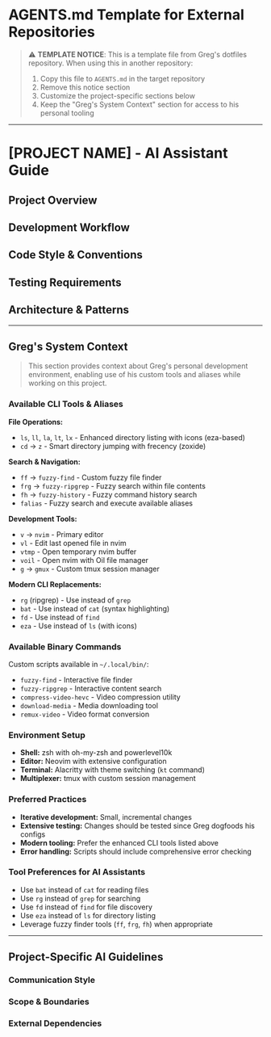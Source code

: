 # AGENTS.md Template for External Repositories

> ⚠️ **TEMPLATE NOTICE**: This is a template file from Greg's dotfiles repository. When using this in another repository:
> 1. Copy this file to `AGENTS.md` in the target repository
> 2. Remove this notice section
> 3. Customize the project-specific sections below
> 4. Keep the "Greg's System Context" section for access to his personal tooling

---

# [PROJECT NAME] - AI Assistant Guide

## Project Overview
<!-- Describe what this project is, its purpose, tech stack, etc. -->

## Development Workflow
<!-- Project-specific workflow, testing approach, deployment process, etc. -->

## Code Style & Conventions
<!-- Language-specific style guides, naming conventions, file organization, etc. -->

## Testing Requirements
<!-- What level of testing is expected, test frameworks used, coverage requirements, etc. -->

## Architecture & Patterns
<!-- Key architectural decisions, design patterns, folder structure, etc. -->

---

## Greg's System Context

> This section provides context about Greg's personal development environment, enabling use of his custom tools and aliases while working on this project.

### Available CLI Tools & Aliases

**File Operations:**
- `ls`, `ll`, `la`, `lt`, `lx` - Enhanced directory listing with icons (eza-based)
- `cd` → `z` - Smart directory jumping with frecency (zoxide)

**Search & Navigation:**
- `ff` → `fuzzy-find` - Custom fuzzy file finder
- `frg` → `fuzzy-ripgrep` - Fuzzy search within file contents  
- `fh` → `fuzzy-history` - Fuzzy command history search
- `falias` - Fuzzy search and execute available aliases

**Development Tools:**
- `v` → `nvim` - Primary editor
- `vl` - Edit last opened file in nvim
- `vtmp` - Open temporary nvim buffer
- `voil` - Open nvim with Oil file manager
- `g` → `gmux` - Custom tmux session manager

**Modern CLI Replacements:**
- `rg` (ripgrep) - Use instead of `grep`
- `bat` - Use instead of `cat` (syntax highlighting)
- `fd` - Use instead of `find`
- `eza` - Use instead of `ls` (with icons)

### Available Binary Commands
Custom scripts available in `~/.local/bin/`:
- `fuzzy-find` - Interactive file finder
- `fuzzy-ripgrep` - Interactive content search
- `compress-video-hevc` - Video compression utility
- `download-media` - Media downloading tool
- `remux-video` - Video format conversion

### Environment Setup
- **Shell:** zsh with oh-my-zsh and powerlevel10k
- **Editor:** Neovim with extensive configuration
- **Terminal:** Alacritty with theme switching (`kt` command)
- **Multiplexer:** tmux with custom session management

### Preferred Practices
- **Iterative development:** Small, incremental changes
- **Extensive testing:** Changes should be tested since Greg dogfoods his configs
- **Modern tooling:** Prefer the enhanced CLI tools listed above
- **Error handling:** Scripts should include comprehensive error checking

### Tool Preferences for AI Assistants
- Use `bat` instead of `cat` for reading files
- Use `rg` instead of `grep` for searching
- Use `fd` instead of `find` for file discovery
- Use `eza` instead of `ls` for directory listing
- Leverage fuzzy finder tools (`ff`, `frg`, `fh`) when appropriate

---

## Project-Specific AI Guidelines

<!-- Add any project-specific instructions for AI assistants here -->

### Communication Style
<!-- Preferred communication approach: ask questions vs. just implement, level of explanation needed, etc. -->

### Scope & Boundaries  
<!-- What the AI should/shouldn't modify, areas requiring explicit permission, etc. -->

### External Dependencies
<!-- Project-specific dependencies, services, APIs that the AI should be aware of -->